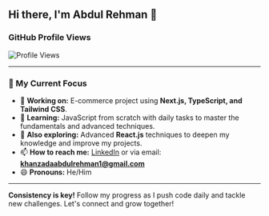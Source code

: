## Hi there, I'm Abdul Rehman 👋

### GitHub Profile Views
![Profile Views](https://komarev.com/ghpvc/?username=abdulrehmankz1&color=blueviolet)


---

### 🌟 My Current Focus
- 🔭 **Working on:** E-commerce project using **Next.js, TypeScript, and Tailwind CSS**.
- 🌱 **Learning:** JavaScript from scratch with daily tasks to master the fundamentals and advanced techniques.
- 🌱 **Also exploring:** Advanced **React.js** techniques to deepen my knowledge and improve my projects.
- 📫 **How to reach me:** [LinkedIn](https://www.linkedin.com/in/abdul-rehman-khanzada-661757237) or via email: **khanzadaabdulrehman1@gmail.com**
- 😄 **Pronouns:** He/Him

---

**Consistency is key!** Follow my progress as I push code daily and tackle new challenges. Let's connect and grow together!

